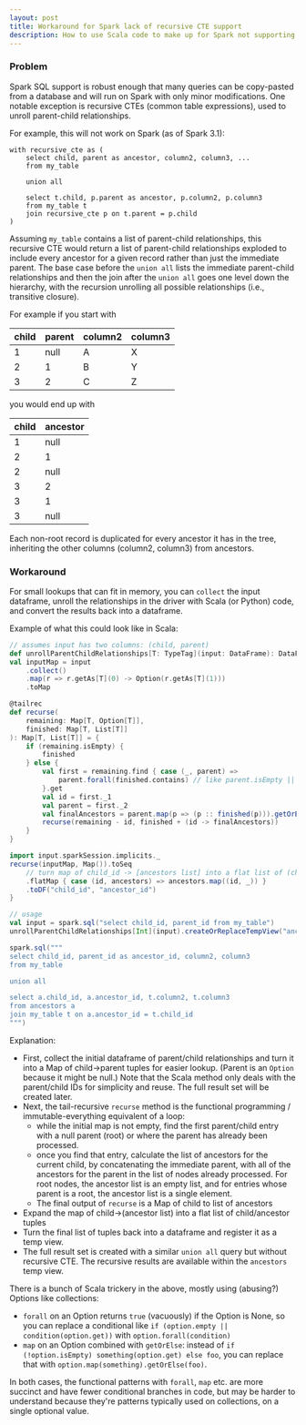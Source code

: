 ```yaml
---
layout: post
title: Workaround for Spark lack of recursive CTE support
description: How to use Scala code to make up for Spark not supporting recursive CTEs
---
```


### Problem

Spark SQL support is robust enough that many queries can be copy-pasted from a database and will run on Spark with only minor modifications.  One notable exception is recursive CTEs (common table expressions), used to unroll parent-child relationships.

For example, this will not work on Spark (as of Spark 3.1):

```
with recursive_cte as (
    select child, parent as ancestor, column2, column3, ...
    from my_table
    
    union all

    select t.child, p.parent as ancestor, p.column2, p.column3
    from my_table t
    join recursive_cte p on t.parent = p.child
)
```

Assuming `my_table` contains a list of parent-child relationships, this recursive CTE would return a list of parent-child relationships exploded to include every ancestor for a given record rather than just the immediate parent.  The base case before the `union all` lists the immediate parent-child relationships and then the join after the `union all` goes one level down the hierarchy, with the recursion unrolling all possible relationships (i.e., transitive closure).

For example if you start with

|child|parent|column2|column3|
|-----|------|-------|-------|
|1|null|A|X|
| 2 | 1 |B|Y|
| 3 | 2 |C|Z|

you would end up with 

| child | ancestor |
|-----|------|
| 1 | null |A|X|
| 2 | 1 |B|Y|
| 2 | null | A|X|
| 3 | 2 |C|Z|
| 3 | 1 |B|Y|
| 3 | null || A|X|

Each non-root record is duplicated for every ancestor it has in the tree, inheriting the other columns (column2, column3) from ancestors.

### Workaround

For small lookups that can fit in memory, you can `collect` the input dataframe, unroll the relationships in the driver with Scala (or Python) code, and convert the results back into a dataframe.

Example of what this could look like in Scala:

```scala
// assumes input has two columns: (child, parent)
def unrollParentChildRelationships[T: TypeTag](input: DataFrame): DataFrame = {
val inputMap = input
    .collect()
    .map(r => r.getAs[T](0) -> Option(r.getAs[T](1)))
    .toMap

@tailrec
def recurse(
    remaining: Map[T, Option[T]],
    finished: Map[T, List[T]]
): Map[T, List[T]] = {
    if (remaining.isEmpty) {
        finished
    } else {
        val first = remaining.find { case (_, parent) =>
            parent.forall(finished.contains) // like parent.isEmpty || finished.contains(parent.get)
        }.get
        val id = first._1
        val parent = first._2
        val finalAncestors = parent.map(p => (p :: finished(p))).getOrElse(parent.toList)
        recurse(remaining - id, finished + (id -> finalAncestors))
    }
}

import input.sparkSession.implicits._
recurse(inputMap, Map()).toSeq
    // turn map of child_id -> [ancestors list] into a flat list of (child_id, ancestor) tuples
    .flatMap { case (id, ancestors) => ancestors.map((id, _)) }
    .toDF("child_id", "ancestor_id")
}

// usage
val input = spark.sql("select child_id, parent_id from my_table")
unrollParentChildRelationships[Int](input).createOrReplaceTempView("ancestors")

spark.sql("""
select child_id, parent_id as ancestor_id, column2, column3
from my_table

union all

select a.child_id, a.ancestor_id, t.column2, t.column3
from ancestors a
join my_table t on a.ancestor_id = t.child_id
""")
```

Explanation:

* First, collect the initial dataframe of parent/child relationships and turn it into a Map of child->parent tuples for easier lookup.  (Parent is an `Option` because it might be null.)  Note that the Scala method only deals with the parent/child IDs for simplicity and reuse. The full result set will be created later.
* Next, the tail-recursive `recurse` method is the functional programming / immutable-everything equivalent of a loop:
  * while the initial map is not empty, find the first parent/child entry with a null parent (root) or where the parent has already been processed.
  * once you find that entry, calculate the list of ancestors for the current child, by concatenating the immediate parent, with all of the ancestors for the parent in the list of nodes already processed.  For root nodes, the ancestor list is an empty list, and for entries whose parent is a root, the ancestor list is a single element.
  * The final output of `recurse` is a Map of child to list of ancestors
* Expand the map of child->(ancestor list) into a flat list of child/ancestor tuples
* Turn the final list of tuples back into a dataframe and register it as a temp view.
* The full result set is created with a similar `union all` query but without recursive CTE.  The recursive results are available within the `ancestors` temp view.

There is a bunch of Scala trickery in the above, mostly using (abusing?) Options like collections:

*  `forall` on an Option returns `true` (vacuously) if the Option is None, so you can replace a conditional like `if (option.empty || condition(option.get))` with `option.forall(condition)`
* `map` on an Option combined with `getOrElse`: instead of `if (!option.isEmpty) something(option.get) else foo`, you can replace that with `option.map(something).getOrElse(foo)`.

In both cases, the functional patterns with `forall`, `map` etc. are more succinct and have fewer conditional branches in code, but may be harder to understand because they're patterns typically used on collections, on a single optional value.
